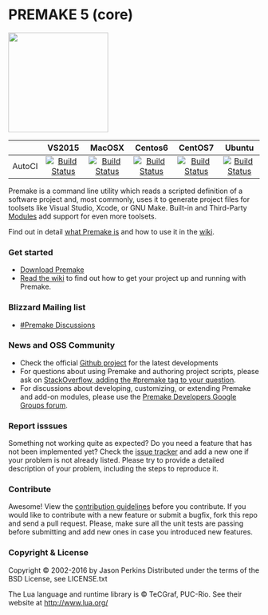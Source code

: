 # PREMAKE 5 (core)
<img src="https://premake.github.io/premake-logo.png" width="200" height="200" />

|     | VS2015 | MacOSX | Centos6 | CentOS7 | Ubuntu |
| :--- | :---: | :---: | :---: | :---: | :---: |
| AutoCI | [![Build Status](https://***REMOVED***/autoci/badges/blizzard/premake/master-windows)](https://***REMOVED***/job/blizzard-premake-master) | [![Build Status](https://***REMOVED***/autoci/badges/blizzard/premake/master-osx)](https://***REMOVED***/job/blizzard-premake-master) | [![Build Status](https://***REMOVED***/autoci/badges/blizzard/premake/master-centos6)](https://***REMOVED***/job/blizzard-premake-master)| [![Build Status](https://***REMOVED***/autoci/badges/blizzard/premake/master-centos7)](https://***REMOVED***/job/blizzard-premake-master) | [![Build Status](https://***REMOVED***/autoci/badges/blizzard/premake/master-ubuntu)](https://***REMOVED***/job/blizzard-premake-master) |

Premake is a command line utility which reads a scripted definition of a software project and, most commonly, uses it to generate project files for toolsets like Visual Studio, Xcode, or GNU Make. Built-in and Third-Party [Modules](https://github.com/premake/premake-core/wiki/Modules) add support for even more toolsets.

Find out in detail [what Premake is](https://github.com/premake/premake-core/wiki/What-Is-Premake) and how to use it in the [wiki](https://github.com/blizzard/premake-core/wiki).

### Get started

* [Download Premake](http://***REMOVED***/premake)
* [Read the wiki](https://github.com/blizzard/premake-core/wiki) to find out how to get your project up and running with Premake.

### Blizzard Mailing list
* [#Premake Discussions](mailto:***REMOVED***)

### News and OSS Community

* Check the official [Github project](https://github.com/premake/premake-core) for the latest developments
* For questions about using Premake and authoring project scripts, please ask on [StackOverflow, adding the #premake tag to your question](http://stackoverflow.com/questions/tagged/premake).
* For discussions about developing, customizing, or extending Premake and add-on modules, please use the [Premake Developers Google Groups forum](https://groups.google.com/forum/#!forum/premake-development).

### Report isssues

Something not working quite as expected? Do you need a feature that has not been implemented yet? Check the [issue tracker](https://github.com/blizzard/premake-core/issues) and add a new one if your problem is not already listed. Please try to provide a detailed description of your problem, including the steps to reproduce it.

### Contribute

Awesome! View the [contribution guidelines](https://github.com/premake/premake-core/wiki/Contribution-Guidelines) before you contribute. If you would like to contribute with a new feature or submit a bugfix, fork this repo and send a pull request. Please, make sure all the unit tests are passing before submitting and add new ones in case you introduced new features.

### Copyright & License

Copyright &copy; 2002-2016 by Jason Perkins
Distributed under the terms of the BSD License, see LICENSE.txt

The Lua language and runtime library is &copy; TeCGraf, PUC-Rio.
See their website at http://www.lua.org/
